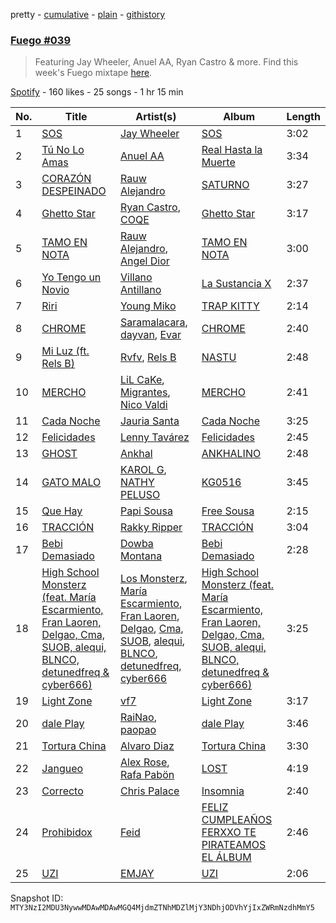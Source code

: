 pretty - [cumulative](/playlists/cumulative/37i9dQZF1DX8MhmggNjVD1.md) - [plain](/playlists/plain/37i9dQZF1DX8MhmggNjVD1) - [githistory](https://github.githistory.xyz/mackorone/spotify-playlist-archive/blob/main/playlists/plain/37i9dQZF1DX8MhmggNjVD1)

### [Fuego \#039](https://open.spotify.com/playlist/37i9dQZF1DX8MhmggNjVD1)

> Featuring Jay Wheeler, Anuel AA, Ryan Castro & more\. Find this week's Fuego mixtape <a href="https://open.spotify.com/playlist/37i9dQZF1DX8sljIJzI0oo?si=aa97e696f74241eb">here</a>.

[Spotify](https://open.spotify.com/user/spotify) - 160 likes - 25 songs - 1 hr 15 min

| No. | Title | Artist(s) | Album | Length |
|---|---|---|---|---|
| 1 | [SOS](https://open.spotify.com/track/0xK4UKF4xr21C6pzI7msG3) | [Jay Wheeler](https://open.spotify.com/artist/2cPqdH7XMvwaBJEVjheH8g) | [SOS](https://open.spotify.com/album/4Hlh3k8RaJFxb9W3xbLlTH) | 3:02 |
| 2 | [Tú No Lo Amas](https://open.spotify.com/track/0fLOPPoyIaPTe8dm2Mrft3) | [Anuel AA](https://open.spotify.com/artist/2R21vXR83lH98kGeO99Y66) | [Real Hasta la Muerte](https://open.spotify.com/album/5pQwQRnQOuKrbVUVnGMEN4) | 3:34 |
| 3 | [CORAZÓN DESPEINADO](https://open.spotify.com/track/6yNIT5iO7lUGOFDLG5CPJC) | [Rauw Alejandro](https://open.spotify.com/artist/1mcTU81TzQhprhouKaTkpq) | [SATURNO](https://open.spotify.com/album/5AcRssiG0Zqu3lqYW7hMoM) | 3:27 |
| 4 | [Ghetto Star](https://open.spotify.com/track/3t6SsMiA1b1Ju0HzKHIDSl) | [Ryan Castro](https://open.spotify.com/artist/7j6DKwmjbxvpQO8h914uEz), [COQE](https://open.spotify.com/artist/7GAYtrIoXkEFFsSP2nhG0E) | [Ghetto Star](https://open.spotify.com/album/2SjlYKPeAVcfvz7ChGCix4) | 3:17 |
| 5 | [TAMO EN NOTA](https://open.spotify.com/track/2I0aHZjCXh6UjMHIOqugYF) | [Rauw Alejandro](https://open.spotify.com/artist/1mcTU81TzQhprhouKaTkpq), [Angel Dior](https://open.spotify.com/artist/5qPRgWcEOGRzoIST0sHAiI) | [TAMO EN NOTA](https://open.spotify.com/album/2nMe3lptQDUXDsjIyUcnON) | 3:00 |
| 6 | [Yo Tengo un Novio](https://open.spotify.com/track/2G4v9zseCOfdTvIs90qi6D) | [Villano Antillano](https://open.spotify.com/artist/1pi7nGhOM7PTHR5YEgXVGq) | [La Sustancia X](https://open.spotify.com/album/3vNcWxeBpYQJ9OkAcm3ch3) | 2:37 |
| 7 | [Riri](https://open.spotify.com/track/13FHy6nHjXHbzHj1dZFB1G) | [Young Miko](https://open.spotify.com/artist/3qsKSpcV3ncke3hw52JSMB) | [TRAP KITTY](https://open.spotify.com/album/6Pd4PYQpNXE7z3Scyfv0AV) | 2:14 |
| 8 | [CHROME](https://open.spotify.com/track/3ufGWBFuPdZ2ckUF7hLIL8) | [Saramalacara](https://open.spotify.com/artist/3QchzUOTSCKWmaRGEEiuir), [dayvan](https://open.spotify.com/artist/1eTInlBizrAteaACHeE85y), [Evar](https://open.spotify.com/artist/0YWTSwecJ4cKrEQjrh46la) | [CHROME](https://open.spotify.com/album/4bZaL9GsAnNFPJ1y10JIbG) | 2:40 |
| 9 | [Mi Luz \(ft\. Rels B\)](https://open.spotify.com/track/0TkIQ2I48rz4kpk1XpfyHq) | [Rvfv](https://open.spotify.com/artist/2CCgb0KApjfQDuTppovpf8), [Rels B](https://open.spotify.com/artist/2IMZYfNi21MGqxopj9fWx8) | [NASTU](https://open.spotify.com/album/6wl31M47YdcV6eNyfXCjCk) | 2:48 |
| 10 | [MERCHO](https://open.spotify.com/track/1DxEbt6OSbrkRthk6pjZue) | [LiL CaKe](https://open.spotify.com/artist/0niAkxgT6y57bRbT0Ge94z), [Migrantes](https://open.spotify.com/artist/48R2gYdPKtfnfKAzhSVPUx), [Nico Valdi](https://open.spotify.com/artist/0uxYECT7XqHNccQAg5Uhe4) | [MERCHO](https://open.spotify.com/album/5beJZJo0DqVaPVlA1cHwjj) | 2:41 |
| 11 | [Cada Noche](https://open.spotify.com/track/0Rj2gmEcyAOSxYMh2YGxR7) | [Jauria Santa](https://open.spotify.com/artist/662f8mEv1eRLXE9DzBy4vV) | [Cada Noche](https://open.spotify.com/album/4HAKbXAdUnsyRNtW3dZdGW) | 3:25 |
| 12 | [Felicidades](https://open.spotify.com/track/1HMs2s2cawWk3ce1aeKsZn) | [Lenny Tavárez](https://open.spotify.com/artist/1pQWsZQehhS4wavwh7Fnxd) | [Felicidades](https://open.spotify.com/album/4MehKWkRVXk8Rx4237Ypdr) | 2:45 |
| 13 | [GHOST](https://open.spotify.com/track/39T1OfxotN8MovPkGRseMh) | [Ankhal](https://open.spotify.com/artist/6NmMI7UnfmIpLRYoz8H9jm) | [ANKHALINO](https://open.spotify.com/album/45jdyAEuBmMpTbwRrZqhK6) | 2:48 |
| 14 | [GATO MALO](https://open.spotify.com/track/7wy5kv4fYAsR9qFxKKZC5E) | [KAROL G](https://open.spotify.com/artist/790FomKkXshlbRYZFtlgla), [NATHY PELUSO](https://open.spotify.com/artist/3VHAySZQPlfGlNLslzXYpN) | [KG0516](https://open.spotify.com/album/5CS8E6JVACItYto4OOJoPW) | 3:45 |
| 15 | [Que Hay](https://open.spotify.com/track/2TK4Oy3iu4AdCaD8HXqBQf) | [Papi Sousa](https://open.spotify.com/artist/0zcP8lCmLxqRRIZJPSq8i7) | [Free Sousa](https://open.spotify.com/album/2OtdBqjS6xw3V7DVi6nsqh) | 2:15 |
| 16 | [TRACCIÓN](https://open.spotify.com/track/7zwkHVkt7HR1RxBu9tUkDk) | [Rakky Ripper](https://open.spotify.com/artist/709Jlt6vuJFApBGA8oXabj) | [TRACCIÓN](https://open.spotify.com/album/6U1yVfyVWd4wnrRzgQrS10) | 3:04 |
| 17 | [Bebi Demasiado](https://open.spotify.com/track/6vfjbHTiVh68wj6XioqhdA) | [Dowba Montana](https://open.spotify.com/artist/39FKVjqhZLz4E1iG77d5AO) | [Bebi Demasiado](https://open.spotify.com/album/1g8IVrqLI8ZwCvBSp0UoCZ) | 2:28 |
| 18 | [High School Monsterz \(feat\. María Escarmiento, Fran Laoren, Delgao, Cma, SUOB, alequi, BLNCO, detunedfreq & cyber666\)](https://open.spotify.com/track/7ECd20pOnFoN5OjXfMD05n) | [Los Monsterz](https://open.spotify.com/artist/70ztUKltM13MLUnKkSlD1E), [María Escarmiento](https://open.spotify.com/artist/7sRtI3bMrrgSFkNs2jFHrl), [Fran Laoren](https://open.spotify.com/artist/2g1W9bFVmdIyxvktrdDiO4), [Delgao](https://open.spotify.com/artist/2V10Oq2sAheIVDSeW9QyFN), [Cma](https://open.spotify.com/artist/4D0v8wSG179N0eMjwXFlDN), [SUOB](https://open.spotify.com/artist/5uLRssoTItOawD6NZKvGnH), [alequi](https://open.spotify.com/artist/4Rg6w1AZFPOeY8SurpUTPH), [BLNCO](https://open.spotify.com/artist/0uyyPsii9AYIF6eu60pS4p), [detunedfreq](https://open.spotify.com/artist/3Arhn0WJKerUnT3OXU705K), [cyber666](https://open.spotify.com/artist/7GXNxwLHUMNNNuu11UiFs6) | [High School Monsterz \(feat\. María Escarmiento, Fran Laoren, Delgao, Cma, SUOB, alequi, BLNCO, detunedfreq & cyber666\)](https://open.spotify.com/album/5hTvrI8GndSisvHH8r0DKI) | 3:25 |
| 19 | [Light Zone](https://open.spotify.com/track/5NNqDGrDCdEFBQNXZoYZdT) | [vf7](https://open.spotify.com/artist/6bxjoq64Y0HTfMc4GIbpyJ) | [Light Zone](https://open.spotify.com/album/0IeVTWuigUFBLtaL3zQBZC) | 3:17 |
| 20 | [dale Play](https://open.spotify.com/track/33gFV76PlZtTunQCaqYIJH) | [RaiNao](https://open.spotify.com/artist/42LEQxfXLEuzdqorKBbUVN), [paopao](https://open.spotify.com/artist/5AS4y4rlmbUYDCdg35qmI9) | [dale Play](https://open.spotify.com/album/0Iq5DxqRwkw2Y4uY0zun6V) | 3:46 |
| 21 | [Tortura China](https://open.spotify.com/track/576tuTodIz7dTDeEpfE6qE) | [Alvaro Diaz](https://open.spotify.com/artist/5J7rXWjtn5HzUkJ4Jet8Fr) | [Tortura China](https://open.spotify.com/album/4MbLSzzplvlWPX3GfgSuqc) | 3:30 |
| 22 | [Jangueo](https://open.spotify.com/track/1bRpSCFv6P2OUhciByeRYR) | [Alex Rose](https://open.spotify.com/artist/2DspEsT7UXGKd2VaaedgG4), [Rafa Pabön](https://open.spotify.com/artist/11YLRSsZA3YVuQQtHXKTlz) | [LOST](https://open.spotify.com/album/3bncOq9bM24eCefxlJvrtK) | 4:19 |
| 23 | [Correcto](https://open.spotify.com/track/6JX0dUyEFjM4kN2qldAYU6) | [Chris Palace](https://open.spotify.com/artist/3z26llYP0dIzgnmUp2vSAw) | [Insomnia](https://open.spotify.com/album/5CfLWuM72hIF1dO4Rbhzhy) | 2:40 |
| 24 | [Prohibidox](https://open.spotify.com/track/3PpWCS95gDUDRPko3u1MZ9) | [Feid](https://open.spotify.com/artist/2LRoIwlKmHjgvigdNGBHNo) | [FELIZ CUMPLEAÑOS FERXXO TE PIRATEAMOS EL ÁLBUM](https://open.spotify.com/album/7pijRxgRaBirPz6wDaJIp9) | 2:46 |
| 25 | [UZI](https://open.spotify.com/track/3lDKFNhgDpu7W7UEQ6ix3O) | [EMJAY](https://open.spotify.com/artist/5TtCVmeuicGu9EIwiFQcyn) | [UZI](https://open.spotify.com/album/6iLDAXWCP3IU4FvAa4egO4) | 2:06 |

Snapshot ID: `MTY3NzI2MDU3NywwMDAwMDAwMGQ4MjdmZTNhMDZlMjY3NDhjODVhYjIxZWRmNzdhMmY5`
